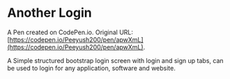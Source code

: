 # Another Login

A Pen created on CodePen.io. Original URL: [https://codepen.io/Peeyush200/pen/apwXmL](https://codepen.io/Peeyush200/pen/apwXmL).

A Simple structured bootstrap login screen with login and sign up tabs, can be used to login for any application, software and website.